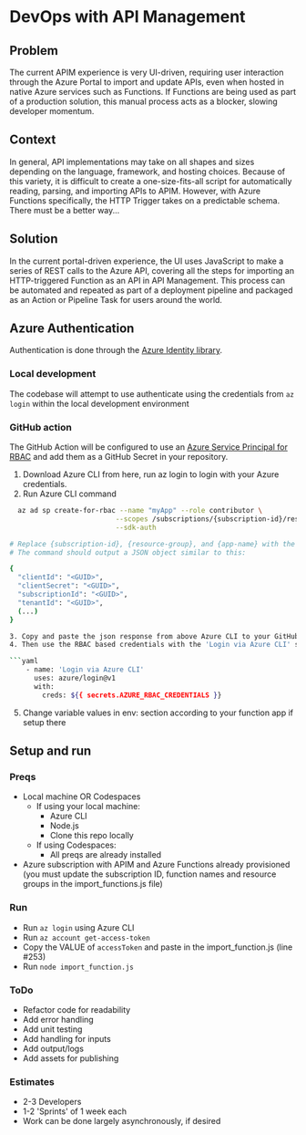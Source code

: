 # DevOps with API Management

## Problem
The current APIM experience is very UI-driven, requiring user interaction through the Azure Portal to import and update APIs, even when hosted in native Azure services such as Functions. If Functions are being used as part of a production solution, this manual process acts as a blocker, slowing developer momentum. 

## Context
In general, API implementations may take on all shapes and sizes depending on the language, framework, and hosting choices. Because of this variety, it is difficult to create a one-size-fits-all script for automatically reading, parsing, and importing APIs to APIM. However, with Azure Functions specifically, the HTTP Trigger takes on a predictable schema. There must be a better way...

## Solution
In the current portal-driven experience, the UI uses JavaScript to make a series of REST calls to the Azure API, covering all the steps for importing an HTTP-triggered Function as an API in API Management. This process can be automated and repeated as part of a deployment pipeline and packaged as an Action or Pipeline Task for users around the world. 

## Azure Authentication

Authentication is done through the [Azure Identity library](https://azure.github.io/azure-sdk-for-js/identity.html).

### Local development
The codebase will attempt to use authenticate using the credentials from ```az login``` within the local development environment

### GitHub action
The GitHub Action will be configured to use an [Azure Service Principal for RBAC](https://docs.microsoft.com/en-us/azure/role-based-access-control/overview) and add them as a GitHub Secret in your repository.

1. Download Azure CLI from here, run az login to login with your Azure credentials.
2. Run Azure CLI command

```bash
  az ad sp create-for-rbac --name "myApp" --role contributor \
                          --scopes /subscriptions/{subscription-id}/resourceGroups/{resource-group}/providers/Microsoft.Web/sites/{app-name} \
                          --sdk-auth

# Replace {subscription-id}, {resource-group}, and {app-name} with the names of your subscription, resource group, and Azure function app.
# The command should output a JSON object similar to this:

{
  "clientId": "<GUID>",
  "clientSecret": "<GUID>",
  "subscriptionId": "<GUID>",
  "tenantId": "<GUID>",
  (...)
}

3. Copy and paste the json response from above Azure CLI to your GitHub Repository > Settings > Secrets > Add a new secret > AZURE_RBAC_CREDENTIALS
4. Then use the RBAC based credentials with the 'Login via Azure CLI' step to authenticate using the service principal

```yaml
    - name: 'Login via Azure CLI'
      uses: azure/login@v1
      with:
        creds: ${{ secrets.AZURE_RBAC_CREDENTIALS }}
```

5. Change variable values in env: section according to your function app if setup there
## Setup and run

### Preqs
- Local machine OR Codespaces
  - If using your local machine:
    - Azure CLI
    - Node.js
    - Clone this repo locally
  - If using Codespaces:
    - All preqs are already installed
- Azure subscription with APIM and Azure Functions already provisioned (you must update the subscription ID, function names and resource groups in the import_functions.js file)

### Run

- Run `az login` using Azure CLI
- Run `az account get-access-token`
- Copy the VALUE of `accessToken` and paste in the import_function.js (line #253)
- Run `node import_function.js`

### ToDo
 - Refactor code for readability
- Add error handling
- Add unit testing
- Add handling for inputs
- Add output/logs
- Add assets for publishing

### Estimates
- 2-3 Developers
- 1-2 'Sprints' of 1 week each
- Work can be done largely asynchronously, if desired
